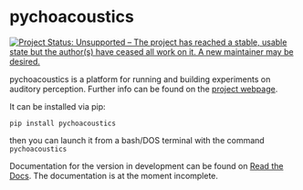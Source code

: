 pychoacoustics
==============

[![Project Status: Unsupported – The project has reached a stable, usable state but the author(s) have ceased all work on it. A new maintainer may be desired.](https://www.repostatus.org/badges/latest/unsupported.svg)](https://www.repostatus.org/#unsupported)

pychoacoustics is a platform for running and building experiments on auditory perception. Further info can be found on the [project webpage](http://samcarcagno.altervista.org/pychoacoustics/pychoacoustics.html).

It can be installed via pip:

    pip install pychoacoustics

then you can launch it from a bash/DOS terminal with the command `pychoacoustics`

Documentation for the version in development can be found on [Read the Docs](http://pychoacoustics.readthedocs.org/en/latest/). The documentation is at the moment incomplete.


